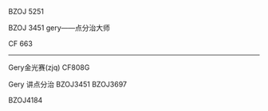 BZOJ 5251

BZOJ 3451 gery——点分治大师

CF 663

----

Gery金光赛(zjq) CF808G

Gery 讲点分治 BZOJ3451 BZOJ3697

BZOJ4184
